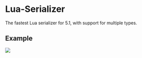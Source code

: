 # Lua-Serializer
The fastest Lua serializer for 5.1, with support for multiple types.

## Example
![](https://cdn.discordapp.com/attachments/788148755542966282/930827750426697808/Code_-_Insiders_8v433ZvJAt.png)
